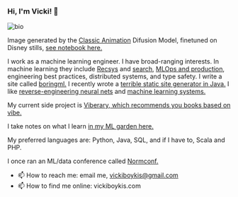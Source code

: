 ### Hi, I'm Vicki! 👋

<!--
**veekaybee/veekaybee** is a ✨ _special_ ✨ repository because its `README.md` (this file) appears on your GitHub profile.

Here are some ideas to get you started:

- 🔭 I’m currently working on ...
- 🌱 I’m currently learning ...
- 👯 I’m looking to collaborate on ...
- 🤔 I’m looking for help with ...
- 💬 Ask me about ...

- 😄 Pronouns: ...
- ⚡ Fun fact: ...
-->
![bio](https://user-images.githubusercontent.com/3837836/213606637-c1f4f754-fd94-449b-a3b5-aa46b545735d.png)

Image generated by the [Classic Animation](classic-anim-diffusion) Difusion Model, finetuned on Disney stills, [see notebook here.](https://colab.research.google.com/drive/1UnULukJGUL6qimhhV3LzjXw857p4DgPs#scrollTo=6U0v2ol4ywUo) 

I work as a machine learning engineer. I have broad-ranging interests. In machine learning they include [Recsys](https://vickiboykis.com/2021/10/28/recsys-2021-recap/) and [search](https://boringml.com/docs/recsys/minhash/), [MLOps and production](https://vickiboykis.com/2020/06/09/getting-machine-learning-to-production/), engineering best practices, distributed systems, and type safety. I write a site called [boringml.](https://boringml.com/) I recently wrote a [terrible static site generator in Java.](https://github.com/veekaybee/caffeine) I like [reverse-engineering neural nets](https://gist.github.com/veekaybee/6f8885e9906aa9c5408ebe5c7e870698) and [machine learning systems.](https://vicki.substack.com/p/what-we-talk-about-when-we-talk-about) 

My current side project is [Viberary, which recommends you books based on vibe.](https://vickiboykis.com/2022/12/05/the-cloudy-layers-of-modern-day-programming/)

I take notes on what I learn [in my ML garden here.](http://vickiboykis.com/ml-garden/) 

My preferred languages are: Python, Java, SQL, and if I have to, Scala and PHP. 

I once ran an ML/data conference called [Normconf.](https://normconf.com/)

- 📫 How to reach me: email me, vickiboykis@gmail.com
- 📫 How to find me online: vickiboykis.com
